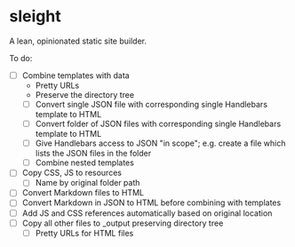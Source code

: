 sleight
=======

A lean, opinionated static site builder.

To do:

- [ ] Combine templates with data
  - Pretty URLs
  - Preserve the directory tree  
  - [ ] Convert single JSON file with corresponding single Handlebars template to HTML
  - [ ] Convert folder of JSON files with corresponding single Handlebars template to HTML
  - [ ] Give Handlebars access to JSON "in scope"; e.g. create a file which lists the JSON files in the folder
  - [ ] Combine nested templates
- [ ] Copy CSS, JS to resources
  - [ ] Name by original folder path
- [ ] Convert Markdown files to HTML
- [ ] Convert Markdown in JSON to HTML before combining with templates
- [ ] Add JS and CSS references automatically based on original location
- [ ] Copy all other files to _output preserving directory tree
  - [ ] Pretty URLs for HTML files
